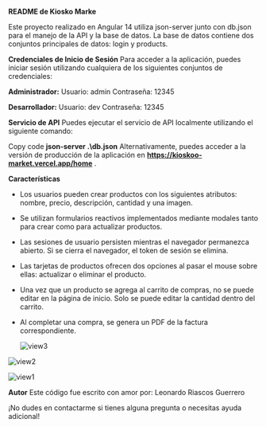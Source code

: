 **README de Kiosko Marke**

Este proyecto realizado en Angular 14 utiliza json-server junto con db.json para el manejo de la API y la base de datos. La base de datos contiene dos conjuntos principales de datos: login y products.

**Credenciales de Inicio de Sesión**
Para acceder a la aplicación, puedes iniciar sesión utilizando cualquiera de los siguientes conjuntos de credenciales:

**Administrador:**
Usuario: admin
Contraseña: 12345

**Desarrollador:**
Usuario: dev
Contraseña: 12345

**Servicio de API**
Puedes ejecutar el servicio de API localmente utilizando el siguiente comando:

Copy code
**json-server .\db.json**
Alternativamente, puedes acceder a la versión de producción de la aplicación en **https://kioskoo-market.vercel.app/home** .

**Características**

- Los usuarios pueden crear productos con los siguientes atributos: nombre, precio, descripción, cantidad y una imagen.
- Se utilizan formularios reactivos implementados mediante modales tanto para crear como para actualizar productos.
- Las sesiones de usuario persisten mientras el navegador permanezca abierto. Si se cierra el navegador, el token de sesión se elimina.
- Las tarjetas de productos ofrecen dos opciones al pasar el mouse sobre ellas: actualizar o eliminar el producto.
- Una vez que un producto se agrega al carrito de compras, no se puede editar en la página de inicio. Solo se puede editar la cantidad dentro del carrito.
- Al completar una compra, se genera un PDF de la factura correspondiente.

  ![view3](https://github.com/LeonardoRG7/Kiosk-Market/assets/100187473/30ab7f58-8093-454e-92de-983a11d21900)

![view2](https://github.com/LeonardoRG7/Kiosk-Market/assets/100187473/d25a31e2-9009-41c9-aa3a-d6417a661b46)

![view1](https://github.com/LeonardoRG7/Kiosk-Market/assets/100187473/84e6544f-2110-4343-8f51-d291db45f9f0)



**Autor**
Este código fue escrito con amor por: Leonardo Riascos Guerrero

¡No dudes en contactarme si tienes alguna pregunta o necesitas ayuda adicional!

